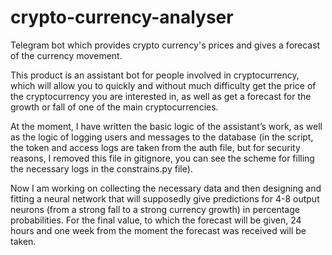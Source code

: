 # crypto-currency-analyser
Telegram bot which provides crypto currency's prices and gives a forecast of the currency movement.

  This product is an assistant bot for people involved in cryptocurrency, which will allow you to quickly and without much difficulty get the price 
of the cryptocurrency you are interested in, as well as get a forecast for the growth or fall of one of the main cryptocurrencies.
  
  At the moment, I have written the basic logic of the assistant’s work, as well as the logic of logging users and messages to the database 
(in the script, the token and access logs are taken from the auth file, but for security reasons, I removed this file in gitignore, 
you can see the scheme for filling the necessary logs in the constrains.py file).

  Now I am working on collecting the necessary data and then designing and fitting a neural network that will supposedly give predictions for 4-8 output neurons 
(from a strong fall to a strong currency growth) in percentage probabilities. 
For the final value, to which the forecast will be given, 24 hours and one week from the moment the forecast was received will be taken.
